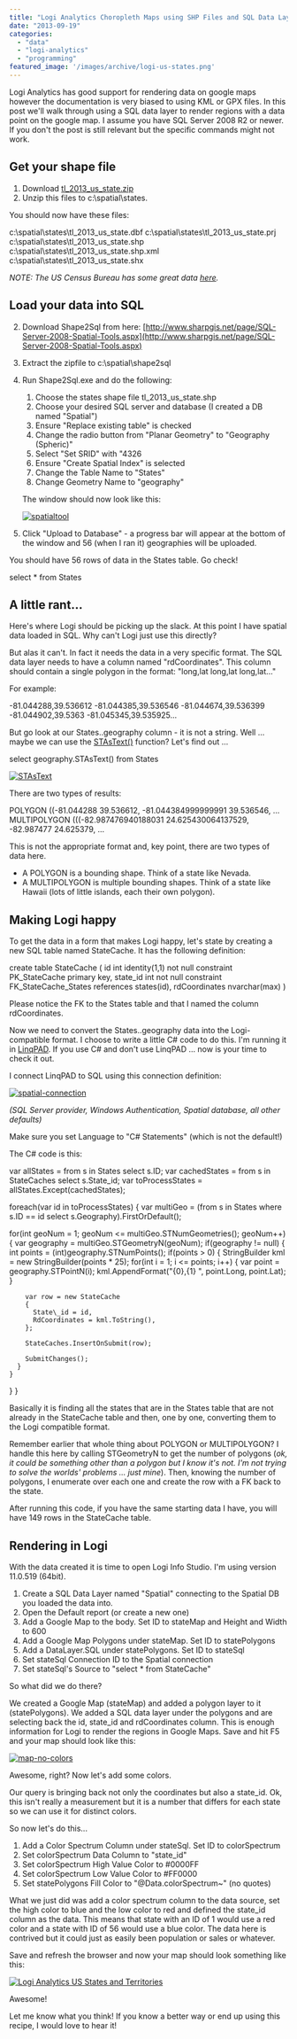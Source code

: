 ```yaml
---
title: "Logi Analytics Choropleth Maps using SHP Files and SQL Data Layer"
date: "2013-09-19"
categories: 
  - "data"
  - "logi-analytics"
  - "programming"
featured_image: '/images/archive/logi-us-states.png'
---
```


Logi Analytics has good support for rendering data on google maps however the documentation is very biased to using KML or GPX files. In this post we'll walk through using a SQL data layer to render regions with a data point on the google map. I assume you have SQL Server 2008 R2 or newer. If you don't the post is still relevant but the specific commands might not work.

## Get your shape file

1. Download [tl\_2013\_us\_state.zip](ftp://ftp2.census.gov/geo/tiger/TIGER2013/STATE/tl_2013_us_state.zip)
2. Unzip this files to c:\\spatial\\states.

You should now have these files:

c:\\spatial\\states\\tl\_2013\_us\_state.dbf
c:\\spatial\\states\\tl\_2013\_us\_state.prj
c:\\spatial\\states\\tl\_2013\_us\_state.shp
c:\\spatial\\states\\tl\_2013\_us\_state.shp.xml
c:\\spatial\\states\\tl\_2013\_us\_state.shx

_NOTE: The US Census Bureau has some great data [here](http://www.census.gov/geo/maps-data/data/tiger-geodatabases.html)._

## Load your data into SQL

2. Download Shape2Sql from here: [http://www.sharpgis.net/page/SQL-Server-2008-Spatial-Tools.aspx](http://www.sharpgis.net/page/SQL-Server-2008-Spatial-Tools.aspx)

4. Extract the zipfile to c:\\spatial\\shape2sql

6. Run Shape2Sql.exe and do the following:
    
    1. Choose the states shape file tl\_2013\_us\_state.shp
    2. Choose your desired SQL server and database (I created a DB named "Spatial")
    3. Ensure "Replace existing table" is checked
    4. Change the radio button from "Planar Geometry" to "Geography (Spheric)"
    5. Select "Set SRID" with "4326
    6. Ensure "Create Spatial Index" is selected
    7. Change the Table Name to "States"
    8. Change Geometry Name to "geography"
    
    The window should now look like this:
    
    [![spatialtool](/images/archive/spatialtool.png)](http://www.roberthorvick.com/wp-content/uploads/2013/09/spatialtool.png)
7. Click "Upload to Database" - a progress bar will appear at the bottom of the window and 56 (when I ran it) geographies will be uploaded.

You should have 56 rows of data in the States table. Go check!

select \* from States

## A little rant...

Here's where Logi should be picking up the slack. At this point I have spatial data loaded in SQL. Why can't Logi just use this directly?

But alas it can't. In fact it needs the data in a very specific format. The SQL data layer needs to have a column named "rdCoordinates". This column should contain a single polygon in the format: "long,lat long,lat long,lat..."

For example:

\-81.044288,39.536612 -81.044385,39.536546 -81.044674,39.536399 -81.044902,39.5363 -81.045345,39.535925...

But go look at our States..geography column - it is not a string. Well ... maybe we can use the [STAsText()](http://technet.microsoft.com/en-us/library/bb933970.aspx) function? Let's find out ...

select geography.STAsText() from States

[![STAsText](/images/archive/STAsText.png)](http://www.roberthorvick.com/wp-content/uploads/2013/09/STAsText.png)

There are two types of results:

POLYGON ((-81.044288 39.536612, -81.044384999999991 39.536546, ...
MULTIPOLYGON (((-82.987476940188031 24.625430064137529, -82.987477 24.625379, ...

This is not the appropriate format and, key point, there are two types of data here.

- A POLYGON is a bounding shape. Think of a state like Nevada.
- A MULTIPOLYGON is multiple bounding shapes. Think of a state like Hawaii (lots of little islands, each their own polygon).

## Making Logi happy

To get the data in a form that makes Logi happy, let's state by creating a new SQL table named StateCache. It has the following definition:

create table StateCache (
    id int identity(1,1) not null constraint PK\_StateCache primary key,
    state\_id int not null constraint FK\_StateCache\_States references states(id),
    rdCoordinates nvarchar(max)
)

Please notice the FK to the States table and that I named the column rdCoordinates.

Now we need to convert the States..geography data into the Logi-compatible format. I choose to write a little C# code to do this. I'm running it in [LinqPAD](http://www.linqpad.net/). If you use C# and don't use LinqPAD ... now is your time to check it out.

I connect LinqPAD to SQL using this connection definition:

[![spatial-connection](/images/archive/spatial-connection.png)](http://www.roberthorvick.com/wp-content/uploads/2013/09/spatial-connection.png)

_(SQL Server provider, Windows Authentication, Spatial database, all other defaults)_

Make sure you set Language to "C# Statements" (which is not the default!)

The C# code is this:

var allStates = from s in States select s.ID;
var cachedStates = from s in StateCaches select s.State\_id;
var toProcessStates = allStates.Except(cachedStates);

foreach(var id in toProcessStates)
{
  var multiGeo = (from s in States where s.ID == id select s.Geography).FirstOrDefault();

  for(int geoNum = 1; geoNum <= multiGeo.STNumGeometries(); geoNum++) 
  {
    var geography = multiGeo.STGeometryN(geoNum); 
    if(geography != null) 
    { 
        int points = (int)geography.STNumPoints(); 
        if(points > 0)
        {
          StringBuilder kml = new StringBuilder(points \* 25);
          for(int i = 1; i <= points; i++)
          {
            var point = geography.STPointN(i);
            kml.AppendFormat("{0},{1} ", point.Long, point.Lat);
          }

        var row = new StateCache
        {
          State\_id = id,
          RdCoordinates = kml.ToString(),
        };

        StateCaches.InsertOnSubmit(row);

        SubmitChanges();
      }
    }
  }
}

Basically it is finding all the states that are in the States table that are not already in the StateCache table and then, one by one, converting them to the Logi compatible format.

Remember earlier that whole thing about POLYGON or MULTIPOLYGON? I handle this here by calling STGeometryN to get the number of polygons (_ok, it could be something other than a polygon but I know it's not. I'm not trying to solve the worlds' problems ... just mine_). Then, knowing the number of polygons, I enumerate over each one and create the row with a FK back to the state.

After running this code, if you have the same starting data I have, you will have 149 rows in the StateCache table.

## Rendering in Logi

With the data created it is time to open Logi Info Studio. I'm using version 11.0.519 (64bit).

1. Create a SQL Data Layer named "Spatial" connecting to the Spatial DB you loaded the data into.
2. Open the Default report (or create a new one)
3. Add a Google Map to the body. Set ID to stateMap and Height and Width to 600
4. Add a Google Map Polygons under stateMap. Set ID to statePolygons
5. Add a DataLayer.SQL under statePolygons. Set ID to stateSql
6. Set stateSql Connection ID to the Spatial connection
7. Set stateSql's Source to "select \* from StateCache"

So what did we do there?

We created a Google Map (stateMap) and added a polygon layer to it (statePolygons). We added a SQL data layer under the polygons and are selecting back the id, state\_id and rdCoordinates column. This is enough information for Logi to render the regions in Google Maps. Save and hit F5 and your map should look like this:

[![map-no-colors](/images/archive/map-no-colors.png)](http://www.roberthorvick.com/wp-content/uploads/2013/09/map-no-colors.png)

Awesome, right? Now let's add some colors.

Our query is bringing back not only the coordinates but also a state\_id. Ok, this isn't really a measurement but it is a number that differs for each state so we can use it for distinct colors.

So now let's do this...

1. Add a Color Spectrum Column under stateSql. Set ID to colorSpectrum
2. Set colorSpectrum Data Column to "state\_id"
3. Set colorSpectrum High Value Color to #0000FF
4. Set colorSpectrum Low Value Color to #FF0000
5. Set statePolygons Fill Color to "@Data.colorSpectrum~" (no quotes)

What we just did was add a color spectrum column to the data source, set the high color to blue and the low color to red and defined the state\_id column as the data. This means that state with an ID of 1 would use a red color and a state with ID of 56 would use a blue color. The data here is contrived but it could just as easily been population or sales or whatever.

Save and refresh the browser and now your map should look something like this:

[![Logi Analytics US States and Territories](/images/archive/logi-us-states.png)](http://www.roberthorvick.com/wp-content/uploads/2013/09/logi-us-states.png)

Awesome!

Let me know what you think! If you know a better way or end up using this recipe, I would love to hear it!
